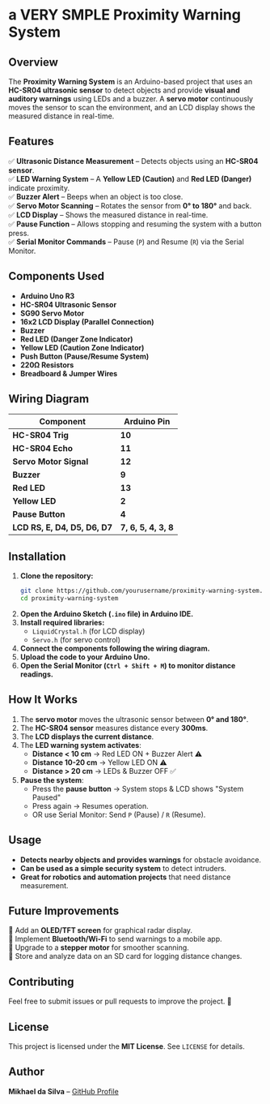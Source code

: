# a VERY SMPLE Proximity Warning System

## Overview
The **Proximity Warning System** is an Arduino-based project that uses an **HC-SR04 ultrasonic sensor** to detect objects and provide **visual and auditory warnings** using LEDs and a buzzer. A **servo motor** continuously moves the sensor to scan the environment, and an LCD display shows the measured distance in real-time.

## Features
✅ **Ultrasonic Distance Measurement** – Detects objects using an **HC-SR04 sensor**.  
✅ **LED Warning System** – A **Yellow LED (Caution)** and **Red LED (Danger)** indicate proximity.  
✅ **Buzzer Alert** – Beeps when an object is too close.  
✅ **Servo Motor Scanning** – Rotates the sensor from **0° to 180°** and back.  
✅ **LCD Display** – Shows the measured distance in real-time.  
✅ **Pause Function** – Allows stopping and resuming the system with a button press.  
✅ **Serial Monitor Commands** – Pause (`P`) and Resume (`R`) via the Serial Monitor.

## Components Used
- **Arduino Uno R3**
- **HC-SR04 Ultrasonic Sensor**
- **SG90 Servo Motor**
- **16x2 LCD Display (Parallel Connection)**
- **Buzzer**
- **Red LED (Danger Zone Indicator)**
- **Yellow LED (Caution Zone Indicator)**
- **Push Button (Pause/Resume System)**
- **220Ω Resistors**
- **Breadboard & Jumper Wires**

## Wiring Diagram
| **Component**   | **Arduino Pin**  |
|----------------|-----------------|
| **HC-SR04 Trig** | **10**  |
| **HC-SR04 Echo** | **11**  |
| **Servo Motor Signal** | **12**  |
| **Buzzer** | **9**  |
| **Red LED** | **13**  |
| **Yellow LED** | **2**  |
| **Pause Button** | **4**  |
| **LCD RS, E, D4, D5, D6, D7** | **7, 6, 5, 4, 3, 8**  |

## Installation
1. **Clone the repository:**
   ```sh
   git clone https://github.com/yourusername/proximity-warning-system.git
   cd proximity-warning-system
   ```
2. **Open the Arduino Sketch (`.ino` file) in Arduino IDE.**
3. **Install required libraries:**
   - `LiquidCrystal.h` (for LCD display)
   - `Servo.h` (for servo control)
4. **Connect the components following the wiring diagram.**
5. **Upload the code to your Arduino Uno.**
6. **Open the Serial Monitor (`Ctrl + Shift + M`) to monitor distance readings.**

## How It Works
1. The **servo motor** moves the ultrasonic sensor between **0° and 180°**.
2. The **HC-SR04 sensor** measures distance every **300ms**.
3. The **LCD displays the current distance**.
4. The **LED warning system activates**:
   - **Distance < 10 cm** → Red LED ON + Buzzer Alert ⚠️
   - **Distance 10-20 cm** → Yellow LED ON ⚠️
   - **Distance > 20 cm** → LEDs & Buzzer OFF ✅
5. **Pause the system**:
   - Press the **pause button** → System stops & LCD shows "System Paused"
   - Press again → Resumes operation.
   - OR use Serial Monitor: Send `P` (Pause) / `R` (Resume).

## Usage
- **Detects nearby objects and provides warnings** for obstacle avoidance.
- **Can be used as a simple security system** to detect intruders.
- **Great for robotics and automation projects** that need distance measurement.

## Future Improvements
🔹 Add an **OLED/TFT screen** for graphical radar display.  
🔹 Implement **Bluetooth/Wi-Fi** to send warnings to a mobile app.  
🔹 Upgrade to a **stepper motor** for smoother scanning.  
🔹 Store and analyze data on an SD card for logging distance changes.

## Contributing
Feel free to submit issues or pull requests to improve the project. 🚀

## License
This project is licensed under the **MIT License**. See `LICENSE` for details.

## Author
**Mikhael da Silva** – [GitHub Profile](https://github.com/spacemikha/)

